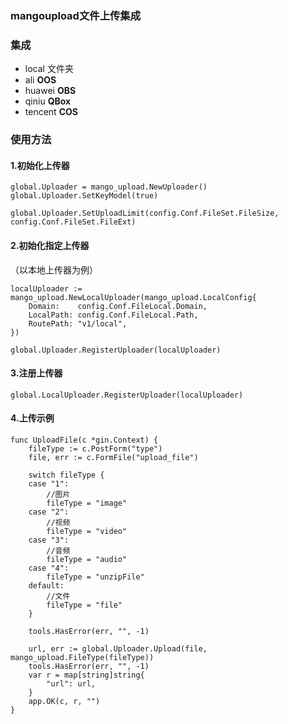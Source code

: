 ### mangoupload文件上传集成

### 集成

* local 文件夹
* ali **OOS**
* huawei **OBS**
* qiniu **QBox**
* tencent **COS**

### 使用方法

#### 1.初始化上传器

```golang
global.Uploader = mango_upload.NewUploader()
global.Uploader.SetKeyModel(true)

global.Uploader.SetUploadLimit(config.Conf.FileSet.FileSize, config.Conf.FileSet.FileExt)
```

#### 2.初始化指定上传器

（以本地上传器为例）

```golang
localUploader := mango_upload.NewLocalUploader(mango_upload.LocalConfig{
    Domain:    config.Conf.FileLocal.Domain,
    LocalPath: config.Conf.FileLocal.Path,
    RoutePath: "v1/local",
})

global.Uploader.RegisterUploader(localUploader)
```

#### 3.注册上传器

```golang
global.LocalUploader.RegisterUploader(localUploader)
```

#### 4.上传示例

```golang
func UploadFile(c *gin.Context) {
	fileType := c.PostForm("type")
	file, err := c.FormFile("upload_file")

	switch fileType {
	case "1":
		//图片
		fileType = "image"
	case "2":
		//视频
		fileType = "video"
	case "3":
		//音频
		fileType = "audio"
	case "4":
		fileType = "unzipFile"
	default:
		//文件
		fileType = "file"
	}

	tools.HasError(err, "", -1)

	url, err := global.Uploader.Upload(file, mango_upload.FileType(fileType))
	tools.HasError(err, "", -1)
	var r = map[string]string{
		"url": url,
	}
	app.OK(c, r, "")
}
```

